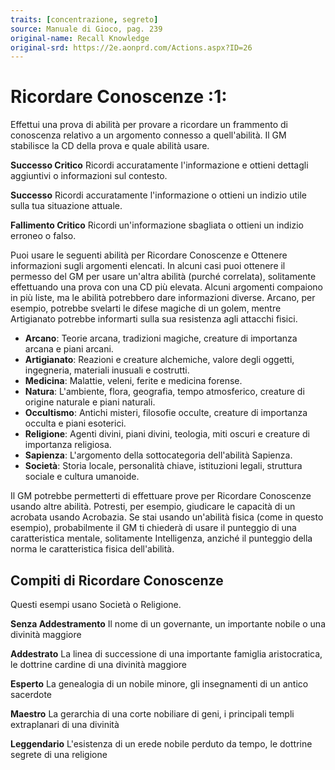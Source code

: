 ```yaml
---
traits: [concentrazione, segreto]
source: Manuale di Gioco, pag. 239
original-name: Recall Knowledge
original-srd: https://2e.aonprd.com/Actions.aspx?ID=26
---
```


# Ricordare Conoscenze :1:

Effettui una prova di abilità per provare a ricordare un frammento di conoscenza
relativo a un argomento connesso a quell'abilità. Il GM stabilisce la CD della
prova e quale abilità usare.

**Successo Critico** Ricordi accuratamente l'informazione e ottieni dettagli
aggiuntivi o informazioni sul contesto.

**Successo** Ricordi accuratamente l'informazione o ottieni un indizio utile
sulla tua situazione attuale.

**Fallimento Critico** Ricordi un'informazione sbagliata o ottieni un indizio
erroneo o falso.

Puoi usare le seguenti abilità per Ricordare Conoscenze e Ottenere informazioni
sugli argomenti elencati. In alcuni casi puoi ottenere il permesso del GM per
usare un'altra abilità (purché correlata), solitamente effettuando una prova con
una CD più elevata. Alcuni argomenti compaiono in più liste, ma le abilità
potrebbero dare informazioni diverse. Arcano, per esempio, potrebbe svelarti le
difese magiche di un golem, mentre Artigianato potrebbe informarti sulla sua
resistenza agli attacchi fisici.

- **Arcano**: Teorie arcana, tradizioni magiche, creature di importanza arcana e
  piani arcani.
- **Artigianato**: Reazioni e creature alchemiche, valore degli oggetti,
  ingegneria, materiali inusuali e costrutti.
- **Medicina**: Malattie, veleni, ferite e medicina forense.
- **Natura**: L'ambiente, flora, geografia, tempo atmosferico, creature di
  origine naturale e piani naturali.
- **Occultismo**: Antichi misteri, filosofie occulte, creature di importanza
  occulta e piani esoterici.
- **Religione**: Agenti divini, piani divini, teologia, miti oscuri e creature
  di importanza religiosa.
- **Sapienza**: L'argomento della sottocategoria dell'abilità Sapienza.
- **Società**: Storia locale, personalità chiave, istituzioni legali, struttura
  sociale e cultura umanoide.

Il GM potrebbe permetterti di effettuare prove per Ricordare Conoscenze usando
altre abilità. Potresti, per esempio, giudicare le capacità di un acrobata
usando Acrobazia. Se stai usando un'abilità fisica (come in questo esempio),
probabilmente il GM ti chiederà di usare il punteggio di una caratteristica
mentale, solitamente Intelligenza, anziché il punteggio della norma le
caratteristica fisica dell'abilità.

## Compiti di Ricordare Conoscenze

Questi esempi usano Società o Religione.

**Senza Addestramento** Il nome di un governante, un importante nobile o una
divinità maggiore

**Addestrato** La linea di successione di una importante famiglia aristocratica,
le dottrine cardine di una divinità maggiore

**Esperto** La genealogia di un nobile minore, gli insegnamenti di un antico
sacerdote

**Maestro** La gerarchia di una corte nobiliare di geni, i principali templi
extraplanari di una divinità

**Leggendario** L'esistenza di un erede nobile perduto da tempo, le dottrine
segrete di una religione
